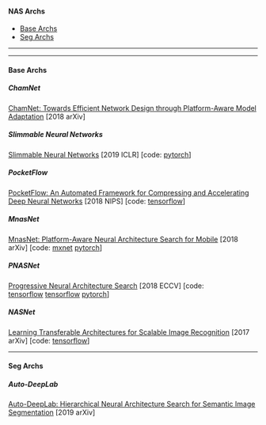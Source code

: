 #### NAS Archs
- [Base Archs](#base-archs)	
- [Seg Archs](#seg-archs)

------

------

#### Base Archs

##### ChamNet
[ChamNet: Towards Efficient Network Design through Platform-Aware Model Adaptation](https://arxiv.org/abs/1812.08934)&nbsp;[2018 arXiv]

##### Slimmable Neural Networks
[Slimmable Neural Networks](https://arxiv.org/abs/1812.08928)&nbsp;[2019 ICLR]&nbsp;[code: [pytorch](https://github.com/JiahuiYu/slimmable_networks)]

##### PocketFlow
[PocketFlow: An Automated Framework for Compressing and Accelerating Deep Neural Networks](https://openreview.net/pdf?id=H1fWoYhdim)&nbsp;[2018 NIPS]&nbsp;[code: [tensorflow](https://github.com/Tencent/PocketFlow)]

##### MnasNet
[MnasNet: Platform-Aware Neural Architecture Search for Mobile](https://arxiv.org/abs/1807.11626)&nbsp;[2018 arXiv]&nbsp;[code: [mxnet](https://github.com/zeusees/Mnasnet-Pretrained-Model)&nbsp;[pytorch](https://github.com/AnjieZheng/MnasNet-PyTorch)]

##### PNASNet
[Progressive Neural Architecture Search](https://arxiv.org/abs/1712.00559)&nbsp;[2018 ECCV]&nbsp;[code: [tensorflow](https://github.com/tensorflow/models/tree/master/research/slim/nets/nasnet)&nbsp;[tensorflow](https://github.com/chenxi116/PNASNet.TF)&nbsp;[pytorch](https://github.com/chenxi116/PNASNet.pytorch)]

##### NASNet
[Learning Transferable Architectures for Scalable Image Recognition](https://arxiv.org/abs/1707.07012)&nbsp;[2017 arXiv]&nbsp;[code: [tensorflow](https://github.com/tensorflow/models/tree/master/research/slim/nets/nasnet)]

------

#### Seg Archs

##### Auto-DeepLab
[Auto-DeepLab: Hierarchical Neural Architecture Search for Semantic Image Segmentation](https://arxiv.org/abs/1901.02985)&nbsp;[2019 arXiv]